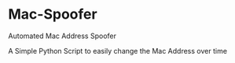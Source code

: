 # Mac-Spoofer
Automated Mac Address Spoofer 

A Simple Python Script to easily change the Mac Address over time 
